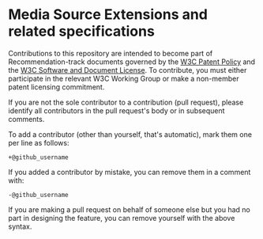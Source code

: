 # Media Source Extensions and related specifications

Contributions to this repository are intended to become part of Recommendation-track documents 
governed by the [W3C Patent Policy](https://www.w3.org/Consortium/Patent-Policy/) and
the [W3C Software and Document License](https://www.w3.org/Consortium/Legal/2015/copyright-software-and-document).
To contribute, you must either participate in the relevant W3C Working Group or
make a non-member patent licensing commitment.

If you are not the sole contributor to a contribution (pull request), please identify all 
contributors in the pull request's body or in subsequent comments.

 To add a contributor (other than yourself, that's automatic), mark them one per line as follows:

 ```
 +@github_username
 ```

 If you added a contributor by mistake, you can remove them in a comment with:

 ```
 -@github_username
 ```

 If you are making a pull request on behalf of someone else but you had no part in designing the 
 feature, you can remove yourself with the above syntax.
